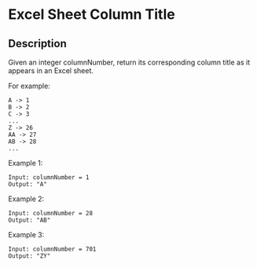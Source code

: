 # Excel Sheet Column Title


## Description

Given an integer columnNumber, return its corresponding column title as it appears in an Excel sheet.

For example:
```
A -> 1
B -> 2
C -> 3
...
Z -> 26
AA -> 27
AB -> 28 
...
```
 
Example 1:


```
Input: columnNumber = 1
Output: "A"
```

Example 2:

```
Input: columnNumber = 28
Output: "AB"
```
Example 3:

```
Input: columnNumber = 701
Output: "ZY"
```

<!-- # ![Alt](https://assets.leetcode.com/uploads/2021/03/27/perectrec1-plane.jpg) -->